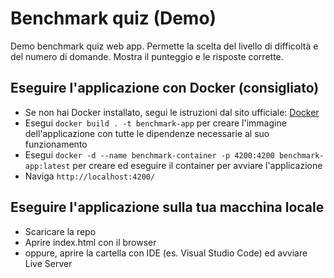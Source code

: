 # Benchmark quiz (Demo)

Demo benchmark quiz web app. Permette la scelta del livello di difficoltà e del numero di domande.
Mostra il punteggio e le risposte corrette. 

## Eseguire l'applicazione con Docker (consigliato)

- Se non hai Docker installato, segui le istruzioni dal sito ufficiale: [Docker](https://docs.docker.com/desktop/)
- Esegui `docker build . -t benchmark-app` per creare l'immagine dell'applicazione con tutte le dipendenze necessarie al suo funzionamento
- Esegui `docker -d --name benchmark-container -p 4200:4200 benchmark-app:latest` per creare ed eseguire il container per avviare l'applicazione
- Naviga `http://localhost:4200/`

## Eseguire l'applicazione sulla tua macchina locale

- Scaricare la repo
- Aprire index.html con il browser
- oppure, aprire la cartella con IDE (es. Visual Studio Code) ed avviare Live Server
